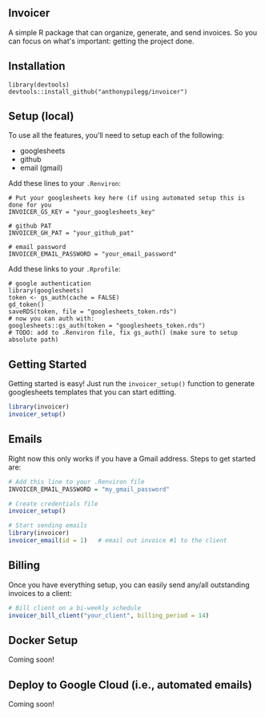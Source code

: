 
## Invoicer

A simple R package that can organize, generate, and send invoices.  So you can focus on what's important: getting the project done.

## Installation

```
library(devtools)
devtools::install_github("anthonypilegg/invoicer")
```

## Setup (local)

To use all the features, you'll need to setup each of the following:
  - googlesheets
  - github
  - email (gmail)
  
Add these lines to your `.Renviron`:
```
# Put your googlesheets key here (if using automated setup this is done for you
INVOICER_GS_KEY = "your_googlesheets_key"

# github PAT
INVOICER_GH_PAT = "your_github_pat"

# email password
INVOICER_EMAIL_PASSWORD = "your_email_password"

```

Add these links to your `.Rprofile`:
```
# google authentication
library(googlesheets)
token <- gs_auth(cache = FALSE)
gd_token()
saveRDS(token, file = "googlesheets_token.rds")
# now you can auth with:
googlesheets::gs_auth(token = "googlesheets_token.rds")
# TODO: add to .Renviron file, fix gs_auth() (make sure to setup absolute path)
```

## Getting Started

Getting started is easy!  Just run the `invoicer_setup()` function to generate googlesheets templates that you can start editting.

```r
library(invoicer)
invoicer_setup()
```

## Emails

Right now this only works if you have a Gmail address.  Steps to get started are:

```r
# Add this line to your .Renviron file
INVOICER_EMAIL_PASSWORD = "my_gmail_password"

# Create credentials file
invoicer_setup()

# Start sending emails
library(invoicer)
invoicer_email(id = 1)   # email out invoice #1 to the client
```

## Billing

Once you have everything setup, you can easily send any/all outstanding invoices to a client:

```r
# Bill client on a bi-weekly schedule
invoicer_bill_client("your_client", billing_period = 14)
```

## Docker Setup

Coming soon!

## Deploy to Google Cloud  (i.e., automated emails)

Coming soon!